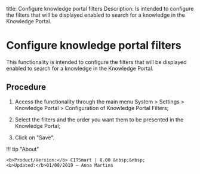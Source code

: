 title: Configure knowledge portal filters
Description: Is intended to configure the filters that will be displayed enabled to search for a knowledge in the Knowledge Portal.
# Configure knowledge portal filters

This functionality is intended to configure the filters that will be displayed
enabled to search for a knowledge in the Knowledge Portal.

Procedure
-------------

1.  Access the functionality through the main menu System \> Settings \>
    Knowledge Portal \> Configuration of Knowledge Portal Filters;

2.  Select the filters and the order you want them to be presented in the
    Knowledge Portal;

3.  Click on "Save".


!!! tip "About"

    <b>Product/Version:</b> CITSmart | 8.00 &nbsp;&nbsp;
    <b>Updated:</b>01/08/2019 – Anna Martins
